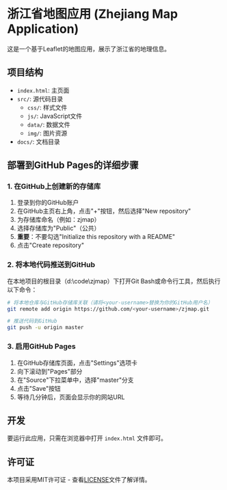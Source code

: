 # 浙江省地图应用 (Zhejiang Map Application)

这是一个基于Leaflet的地图应用，展示了浙江省的地理信息。

## 项目结构

- `index.html`: 主页面
- `src/`: 源代码目录
  - `css/`: 样式文件
  - `js/`: JavaScript文件
  - `data/`: 数据文件
  - `img/`: 图片资源
- `docs/`: 文档目录

## 部署到GitHub Pages的详细步骤

### 1. 在GitHub上创建新的存储库

1. 登录到你的GitHub账户
2. 在GitHub主页右上角，点击"+"按钮，然后选择"New repository"
3. 为存储库命名（例如：zjmap）
4. 选择存储库为"Public"（公共）
5. **重要**：不要勾选"Initialize this repository with a README"
6. 点击"Create repository"

### 2. 将本地代码推送到GitHub

在本地项目的根目录（d:\code\zjmap）下打开Git Bash或命令行工具，然后执行以下命令：

```bash
# 将本地仓库与GitHub存储库关联（请将<your-username>替换为你的GitHub用户名）
git remote add origin https://github.com/<your-username>/zjmap.git

# 推送代码到GitHub
git push -u origin master
```

### 3. 启用GitHub Pages

1. 在GitHub存储库页面，点击"Settings"选项卡
2. 向下滚动到"Pages"部分
3. 在"Source"下拉菜单中，选择"master"分支
4. 点击"Save"按钮
5. 等待几分钟后，页面会显示你的网站URL

## 开发

要运行此应用，只需在浏览器中打开 `index.html` 文件即可。

## 许可证

本项目采用MIT许可证 - 查看[LICENSE](LICENSE)文件了解详情。